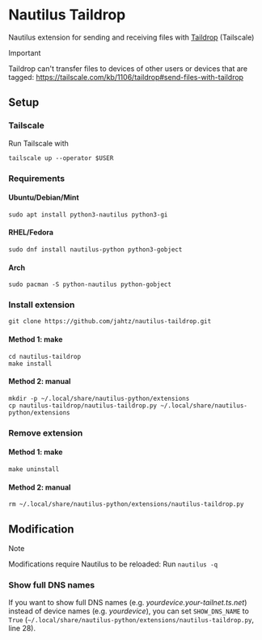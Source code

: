 # Nautilus Taildrop
Nautilus extension for sending and receiving files with [Taildrop](https://tailscale.com/taildrop) (Tailscale)

>[!IMPORTANT]
> Taildrop can't transfer files to devices of other users or devices that are tagged:
> https://tailscale.com/kb/1106/taildrop#send-files-with-taildrop
## Setup
### Tailscale
Run Tailscale with
```shell
tailscale up --operator $USER
```
### Requirements
#### Ubuntu/Debian/Mint
```shell
sudo apt install python3-nautilus python3-gi
```

#### RHEL/Fedora
```shell
sudo dnf install nautilus-python python3-gobject
```

#### Arch
```shell
sudo pacman -S python-nautilus python-gobject
```

### Install extension
 ```shell
git clone https://github.com/jahtz/nautilus-taildrop.git
 ```

#### Method 1: make
```shell
cd nautilus-taildrop
make install
```

####  Method 2: manual
```shell
mkdir -p ~/.local/share/nautilus-python/extensions
cp nautilus-taildrop/nautilus-taildrop.py ~/.local/share/nautilus-python/extensions
```

### Remove extension
#### Method 1: make
```shell
make uninstall
```

#### Method 2: manual
```shell
rm ~/.local/share/nautilus-python/extensions/nautilus-taildrop.py
```

## Modification
>[!NOTE]
> Modifications require Nautilus to be reloaded:
> Run `nautilus -q`
### Show full DNS names
If you want to show full DNS names (e.g. _yourdevice.your-tailnet.ts.net_) instead of device names (e.g. _yourdevice_), 
you can set `SHOW_DNS_NAME` to `True` (`~/.local/share/nautilus-python/extensions/nautilus-taildrop.py`, line 28).
